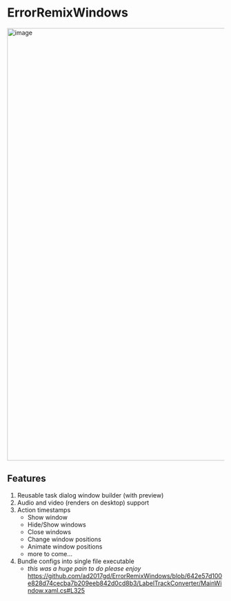 # ErrorRemixWindows
<img width="1719" height="1004" alt="image" src="https://github.com/user-attachments/assets/822557d4-ffc6-4395-b855-0f5ca22561ba" />

## Features
1. Reusable task dialog window builder (with preview)
2. Audio and video (renders on desktop) support
3. Action timestamps
    - Show window
    - Hide/Show windows
    - Close windows
    - Change window positions
    - Animate window positions
    - more to come...
4. Bundle configs into single file executable
    - _this was a huge pain to do please enjoy_ https://github.com/ad2017gd/ErrorRemixWindows/blob/642e57d100e828d74cecba7b209eeb842d0cd8b3/LabelTrackConverter/MainWindow.xaml.cs#L325
  
